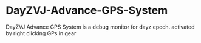 DayZVJ-Advance-GPS-System
=========================

DayZVJ Advance GPS System is a debug monitor for dayz epoch. activated by right clicking GPs in gear 
